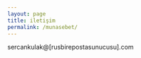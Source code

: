```yaml
---
layout: page
title: iletişim
permalink: /munasebet/
---
```


sercankulak@[rusbirepostasunucusu].com
